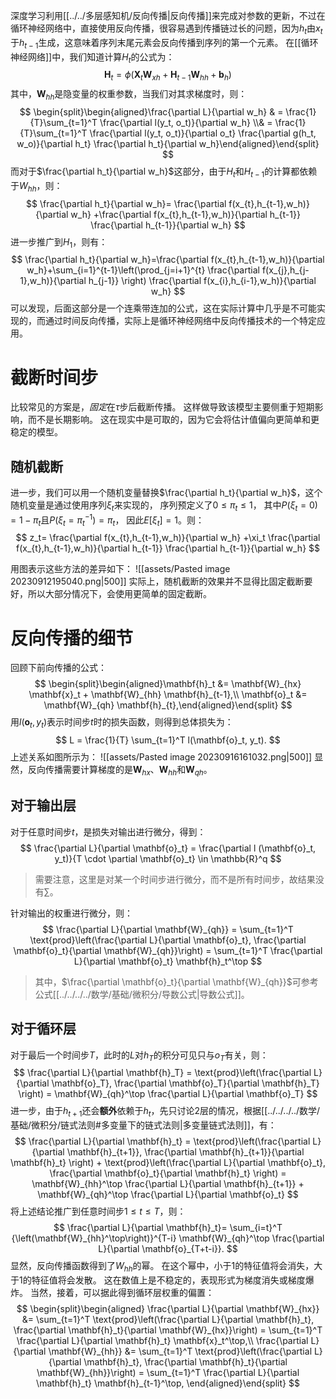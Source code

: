深度学习利用[[../../多层感知机/反向传播|反向传播]]来完成对参数的更新，不过在循环神经网络中，直接使用反向传播，很容易遇到传播链过长的问题，因为$h_t$由$x_t$于$h_{t-1}$生成，这意味着序列末尾元素会反向传播到序列的第一个元素。
在[[循环神经网络]]中，我们知道计算$H_t$的公式为：
$$
\mathbf{H}_t = \phi(\mathbf{X}_t \mathbf{W}_{xh} + \mathbf{H}_{t-1} \mathbf{W}_{hh}  + \mathbf{b}_h)
$$
其中，$\mathbf{W}_{hh}$是隐变量的权重参数，当我们对其求梯度时，则：
$$
\begin{split}\begin{aligned}\frac{\partial L}{\partial w_h}  & = \frac{1}{T}\sum_{t=1}^T \frac{\partial l(y_t, o_t)}{\partial w_h}  \\& = \frac{1}{T}\sum_{t=1}^T \frac{\partial l(y_t, o_t)}{\partial o_t} \frac{\partial g(h_t, w_o)}{\partial h_t}  \frac{\partial h_t}{\partial w_h}\end{aligned}\end{split}
$$
而对于$\frac{\partial h_t}{\partial w_h}$这部分，由于$H_t$和$H_{t-1}$的计算都依赖于$W_{hh}$，则：
$$
\frac{\partial h_t}{\partial w_h}= \frac{\partial f(x_{t},h_{t-1},w_h)}{\partial w_h} +\frac{\partial f(x_{t},h_{t-1},w_h)}{\partial h_{t-1}} \frac{\partial h_{t-1}}{\partial w_h}
$$
进一步推广到$H_1$，则有：
$$
\frac{\partial h_t}{\partial w_h}=\frac{\partial f(x_{t},h_{t-1},w_h)}{\partial w_h}+\sum_{i=1}^{t-1}\left(\prod_{j=i+1}^{t} \frac{\partial f(x_{j},h_{j-1},w_h)}{\partial h_{j-1}} \right) \frac{\partial f(x_{i},h_{i-1},w_h)}{\partial w_h}
$$
可以发现，后面这部分是一个连乘带连加的公式，这在实际计算中几乎是不可能实现的，而通过时间反向传播，实际上是循环神经网络中反向传播技术的一个特定应用。

# 截断时间步
比较常见的方案是，*固定*在$\tau$步后截断传播。 这样做导致该模型主要侧重于短期影响，而不是长期影响。 这在现实中是可取的，因为它会将估计值偏向更简单和更稳定的模型。

## 随机截断
进一步，我们可以用一个随机变量替换$\frac{\partial h_t}{\partial w_h}$，这个随机变量是通过使用序列$\xi_t$来实现的， 序列预定义了$0 \leq \pi_t \leq 1$， 其中$P(\xi_t = 0) = 1-\pi_t$且$P(\xi_t = \pi_t^{-1}) = \pi_t$， 因此$E[\xi_t] = 1$。则：
$$
z_t= \frac{\partial f(x_{t},h_{t-1},w_h)}{\partial w_h} +\xi_t \frac{\partial f(x_{t},h_{t-1},w_h)}{\partial h_{t-1}} \frac{\partial h_{t-1}}{\partial w_h}
$$

用图表示这些方法的差异如下：
![[assets/Pasted image 20230912195040.png|500]]
实际上，随机截断的效果并不显得比固定截断要好，所以大部分情况下，会使用更简单的固定截断。

# 反向传播的细节
回顾下前向传播的公式：
$$
\begin{split}\begin{aligned}\mathbf{h}_t &= \mathbf{W}_{hx} \mathbf{x}_t + \mathbf{W}_{hh} \mathbf{h}_{t-1},\\
\mathbf{o}_t &= \mathbf{W}_{qh} \mathbf{h}_{t},\end{aligned}\end{split}
$$
用$l(\mathbf{o}_t, y_t)$表示时间步$t$时的损失函数，则得到总体损失为：
$$
L = \frac{1}{T} \sum_{t=1}^T l(\mathbf{o}_t, y_t).
$$
上述关系如图所示为：
![[assets/Pasted image 20230916161032.png|500]]
显然，反向传播需要计算梯度的是$\mathbf{W}_{hx}$、$\mathbf{W}_{hh}$和$\mathbf{W}_{qh}$。

## 对于输出层
对于任意时间步$t$，是损失对输出进行微分，得到：
$$
\frac{\partial L}{\partial \mathbf{o}_t} =  \frac{\partial l (\mathbf{o}_t, y_t)}{T \cdot \partial \mathbf{o}_t} \in \mathbb{R}^q
$$
> 需要注意，这里是对某一个时间步进行微分，而不是所有时间步，故结果没有$\sum$。

针对输出的权重进行微分，则：
$$
\frac{\partial L}{\partial \mathbf{W}_{qh}}
= \sum_{t=1}^T \text{prod}\left(\frac{\partial L}{\partial \mathbf{o}_t}, \frac{\partial \mathbf{o}_t}{\partial \mathbf{W}_{qh}}\right)
= \sum_{t=1}^T \frac{\partial L}{\partial \mathbf{o}_t} \mathbf{h}_t^\top
$$
> 其中，$\frac{\partial \mathbf{o}_t}{\partial \mathbf{W}_{qh}}$可参考公式[[../../../../数学/基础/微积分/导数公式|导数公式]]。


## 对于循环层
对于最后一个时间步$T$，此时的$L$对$h_T$的积分可见只与$o_T$有关，则：
$$
\frac{\partial L}{\partial \mathbf{h}_T} = \text{prod}\left(\frac{\partial L}{\partial \mathbf{o}_T}, \frac{\partial \mathbf{o}_T}{\partial \mathbf{h}_T} \right) = \mathbf{W}_{qh}^\top \frac{\partial L}{\partial \mathbf{o}_T}
$$
进一步，由于$h_{t+1}$还会**额外**依赖于$h_t$，先只讨论2层的情况，根据[[../../../../数学/基础/微积分/链式法则#多变量下的链式法则|多变量链式法则]]，有：
$$
\frac{\partial L}{\partial \mathbf{h}_t} = \text{prod}\left(\frac{\partial L}{\partial \mathbf{h}_{t+1}}, \frac{\partial \mathbf{h}_{t+1}}{\partial \mathbf{h}_t} \right) + \text{prod}\left(\frac{\partial L}{\partial \mathbf{o}_t}, \frac{\partial \mathbf{o}_t}{\partial \mathbf{h}_t} \right) = \mathbf{W}_{hh}^\top \frac{\partial L}{\partial \mathbf{h}_{t+1}} + \mathbf{W}_{qh}^\top \frac{\partial L}{\partial \mathbf{o}_t}
$$
将上述结论推广到任意时间步$1 \leq t \leq T$，则：
$$
\frac{\partial L}{\partial \mathbf{h}_t}= \sum_{i=t}^T {\left(\mathbf{W}_{hh}^\top\right)}^{T-i} \mathbf{W}_{qh}^\top \frac{\partial L}{\partial \mathbf{o}_{T+t-i}}.
$$
显然，反向传播函数得到了$W_{hh}$的幂。 在这个幂中，小于1的特征值将会消失，大于1的特征值将会发散。 这在数值上是不稳定的，表现形式为梯度消失或梯度爆炸。
当然，接着，可以据此得到循环层权重的偏置：
$$
\begin{split}\begin{aligned}
\frac{\partial L}{\partial \mathbf{W}_{hx}}
&= \sum_{t=1}^T \text{prod}\left(\frac{\partial L}{\partial \mathbf{h}_t}, \frac{\partial \mathbf{h}_t}{\partial \mathbf{W}_{hx}}\right)
= \sum_{t=1}^T \frac{\partial L}{\partial \mathbf{h}_t} \mathbf{x}_t^\top,\\
\frac{\partial L}{\partial \mathbf{W}_{hh}}
&= \sum_{t=1}^T \text{prod}\left(\frac{\partial L}{\partial \mathbf{h}_t}, \frac{\partial \mathbf{h}_t}{\partial \mathbf{W}_{hh}}\right)
= \sum_{t=1}^T \frac{\partial L}{\partial \mathbf{h}_t} \mathbf{h}_{t-1}^\top,
\end{aligned}\end{split}
$$